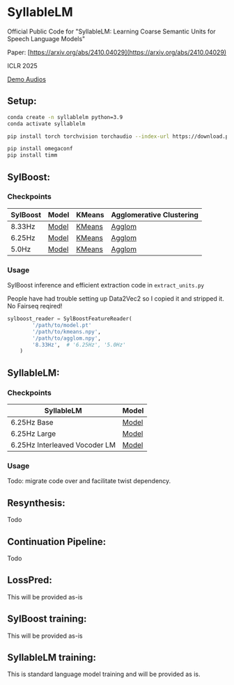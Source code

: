 # SyllableLM
Official Public Code for "SyllableLM: Learning Coarse Semantic Units for Speech Language Models"

Paper: [https://arxiv.org/abs/2410.04029](https://arxiv.org/abs/2410.04029)

ICLR 2025

[Demo Audios](https://syllablelmanonymous.github.io/SyllableLMAnonymous/)


## Setup:

```bash
conda create -n syllablelm python=3.9
conda activate syllablelm

pip install torch torchvision torchaudio --index-url https://download.pytorch.org/whl/cu115

pip install omegaconf
pip install timm
```



## SylBoost:

### Checkpoints

| SylBoost | Model                                                                                        | KMeans                                                                                              | Agglomerative Clustering                                                                             |
|----------|----------------------------------------------------------------------------------------------|-----------------------------------------------------------------------------------------------------|------------------------------------------------------------------------------------------------------|
| 8.33Hz   | [Model](https://www.cs.utexas.edu/~harwath/model_checkpoints/syllable_lm/SylBoost_833Hz.pth) | [KMeans](https://www.cs.utexas.edu/~harwath/model_checkpoints/syllable_lm/SylBoost_833Hz_kmeans.npy) | [Agglom](https://www.cs.utexas.edu/~harwath/model_checkpoints/syllable_lm/SylBoost_833Hz_agglom.npy) |
| 6.25Hz   | [Model](https://www.cs.utexas.edu/~harwath/model_checkpoints/syllable_lm/SylBoost_625Hz.pth) | [KMeans](https://www.cs.utexas.edu/~harwath/model_checkpoints/syllable_lm/SylBoost_625Hz_kmeans.npy) | [Agglom](https://www.cs.utexas.edu/~harwath/model_checkpoints/syllable_lm/SylBoost_625Hz_agglom.npy) |
| 5.0Hz    | [Model](https://www.cs.utexas.edu/~harwath/model_checkpoints/syllable_lm/SylBoost_500Hz.pth) | [KMeans](https://www.cs.utexas.edu/~harwath/model_checkpoints/syllable_lm/SylBoost_500Hz_kmeans.npy) | [Agglom](https://www.cs.utexas.edu/~harwath/model_checkpoints/syllable_lm/SylBoost_500Hz_agglom.npy) |


### Usage

SylBoost inference and efficient extraction code in ``extract_units.py``

People have had trouble setting up Data2Vec2 so I copied it and stripped it. No Fairseq reqired! 

```python
sylboost_reader = SylBoostFeatureReader(
        '/path/to/model.pt'
        '/path/to/kmeans.npy',
        '/path/to/agglom.npy',
        '8.33Hz',  # '6.25Hz', '5.0Hz'
    )
```

## SyllableLM:

### Checkpoints

| SyllableLM                    | Model                                                                                                    |
|-------------------------------|----------------------------------------------------------------------------------------------------------|
| 6.25Hz Base                   | [Model](https://www.cs.utexas.edu/~harwath/model_checkpoints/syllable_lm/SyllableLM_base_625Hz.pt)       |
| 6.25Hz Large                  | [Model](https://www.cs.utexas.edu/~harwath/model_checkpoints/syllable_lm/SyllableLM_large_625Hz.pt)      |
| 6.25Hz Interleaved Vocoder LM | [Model](https://www.cs.utexas.edu/~harwath/model_checkpoints/syllable_lm/SyllableLM_vocoder_lm_625Hz.pt) |

### Usage

Todo: migrate code over and facilitate twist dependency.

## Resynthesis:

Todo

## Continuation Pipeline:

Todo

## LossPred:

This will be provided as-is

## SylBoost training:

This will be provided as-is

## SyllableLM training:

This is standard language model training and will be provided as is.
